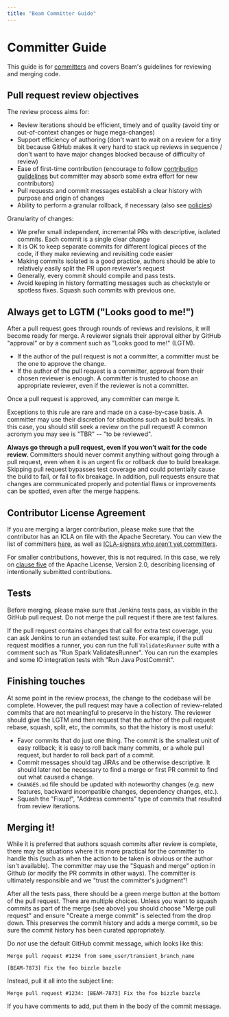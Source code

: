 ```yaml
---
title: "Beam Committer Guide"
---
```

<!--
Licensed under the Apache License, Version 2.0 (the "License");
you may not use this file except in compliance with the License.
You may obtain a copy of the License at

http://www.apache.org/licenses/LICENSE-2.0

Unless required by applicable law or agreed to in writing, software
distributed under the License is distributed on an "AS IS" BASIS,
WITHOUT WARRANTIES OR CONDITIONS OF ANY KIND, either express or implied.
See the License for the specific language governing permissions and
limitations under the License.
-->

# Committer Guide

This guide is for
[committers](https://www.apache.org/foundation/how-it-works.html#committers)
and covers Beam's guidelines for reviewing and merging code.

## Pull request review objectives

The review process aims for:

* Review iterations should be efficient, timely and of quality (avoid tiny or out-of-context changes or huge mega-changes)
* Support efficiency of authoring (don't want to wait on a review for a tiny bit because GitHub makes it very hard to stack up reviews in sequence / don't want to have major changes blocked because of difficulty of review)
* Ease of first-time contribution (encourage to follow [contribution guildelines](/contribute/#contributing-code)
  but committer may absorb some extra effort for new contributors)
* Pull requests and commit messages establish a clear history with purpose and origin of changes
* Ability to perform a granular rollback, if necessary (also see [policies](/contribute/postcommits-policies/))

Granularity of changes:

* We prefer small independent, incremental PRs with descriptive, isolated commits. Each commit is a single clear change
* It is OK to keep separate commits for different logical pieces of the code, if they make reviewing and revisiting code easier
* Making commits isolated is a good practice, authors should be able to relatively easily split the PR upon reviewer's request
* Generally, every commit should compile and pass tests.
* Avoid keeping in history formatting messages such as checkstyle or spotless fixes.  Squash such commits with previous one.

## Always get to LGTM ("Looks good to me!")

After a pull request goes through rounds of reviews and revisions, it will
become ready for merge. A reviewer signals their approval either
by GitHub "approval" or by a comment such as "Looks good to me!" (LGTM).

 - If the author of the pull request is not a committer, a committer must be
   the one to approve the change.
 - If the author of the pull request is a committer, approval from their chosen
   reviewer is enough. A committer is trusted to choose an appropriate
   reviewer, even if the reviewer is not a committer.

Once a pull request is approved, any committer can merge it.

Exceptions to this rule are rare and made on a case-by-case basis. A committer
may use their discretion for situations such as build breaks. In this case, you
should still seek a review on the pull request!  A common acronym you may see
is "TBR" -- "to be reviewed".

**Always go through a pull request, even if you won’t wait for the code
review.** Committers should never commit anything without going through a pull
request, even when it is an urgent fix or rollback due to build breakage.
Skipping pull request bypasses test coverage and could potentially cause the
build to fail, or fail to fix breakage.  In addition, pull requests ensure that
changes are communicated properly and potential flaws or improvements can be
spotted, even after the merge happens.

## Contributor License Agreement

If you are merging a larger contribution, please make sure that the contributor
has an ICLA on file with the Apache Secretary. You can view the list of
committers [here](https://home.apache.org/phonebook.html?unix=committers), as
well as [ICLA-signers who aren’t yet
committers](http://home.apache.org/unlistedclas.html).

For smaller contributions, however, this is not required. In this case, we rely
on [clause five](https://www.apache.org/licenses/LICENSE-2.0#contributions) of
the Apache License, Version 2.0, describing licensing of intentionally
submitted contributions.

## Tests

Before merging, please make sure that Jenkins tests pass, as visible in the
GitHub pull request. Do not merge the pull request if there are test failures.

If the pull request contains changes that call for extra test coverage, you can
ask Jenkins to run an extended test suite. For example, if the pull request
modifies a runner, you can run the full `ValidatesRunner` suite with a comment
such as "Run Spark ValidatesRunner". You can run the examples and some IO
integration tests with "Run Java PostCommit".

## Finishing touches

At some point in the review process, the change to the codebase will be
complete. However, the pull request may have a collection of review-related
commits that are not meaningful to preserve in the history. The reviewer should
give the LGTM and then request that the author of the pull request rebase,
squash, split, etc, the commits, so that the history is most useful:
* Favor commits that do just one thing. The commit is the smallest unit of easy
rollback; it is easy to roll back many commits, or a whole pull request, but
harder to roll back part of a commit.
* Commit messages should tag JIRAs and be otherwise descriptive.
It should later not be necessary to find a merge or first PR commit to find out what caused a change.
* `CHANGES.md` file should be updated with noteworthy changes (e.g. new features, backward
incompatible changes, dependency changes, etc.).
* Squash the "Fixup!", "Address comments" type of commits that resulted from review iterations.

## Merging it!

While it is preferred that authors squash commits after review is complete,
there may be situations where it is more practical for the committer to handle this
(such as when the action to be taken is obvious or the author isn't available).
The committer may use the "Squash and merge" option in Github (or modify the PR commits in other ways).
The committer is ultimately responsible and we "trust the committer's judgment"!

After all the tests pass, there should be a green merge button at the bottom of
the pull request. There are multiple choices. Unless you want to squash commits
as part of the merge (see above) you should choose "Merge pull
request" and ensure "Create a merge commit" is selected from the drop down.
This preserves the commit history and adds a merge
commit, so be sure the commit history has been curated appropriately.

Do _not_ use the default GitHub commit message, which looks like this:

    Merge pull request #1234 from some_user/transient_branch_name

    [BEAM-7873] Fix the foo bizzle bazzle

Instead, pull it all into the subject line:

    Merge pull request #1234: [BEAM-7873] Fix the foo bizzle bazzle

If you have comments to add, put them in the body of the commit message.
